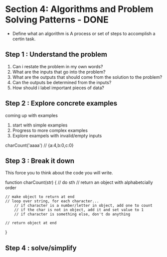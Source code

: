 # Section 4: Algorithms and Problem Solving Patterns - DONE

- Define what an algorithm is
  A process or set of steps to accomplish a certin task.

## Step 1 : Understand the problem

1. Can i restate the problem in my own words?
2. What are the inputs that go into the problem?
3. What are the outputs that should come from the solution to the problem?
4. Can the outputs be determined from the inputs?
5. How should i label important pieces of data?

## Step 2 : Explore concrete examples

coming up with examples

1. start with simple examples
2. Progress to more complex examples
3. Explore exampels with invalid/empty inputs

charCount('aaaa') // {a:4,b:0,c:0}

## Step 3 : Break it down

This force you to think about the code you will write.

function charCount(str) {
    // do sth
    // return an object with alphabetcially order

    // make object to return at end
    // loop over string, for each character...
        // if character is a number/letter in object, add one to count
        // if the char is not in object, add it and set value to 1
        // if character is something else, don't do anything

    // return object at end
}

## Step 4 : solve/simplify


